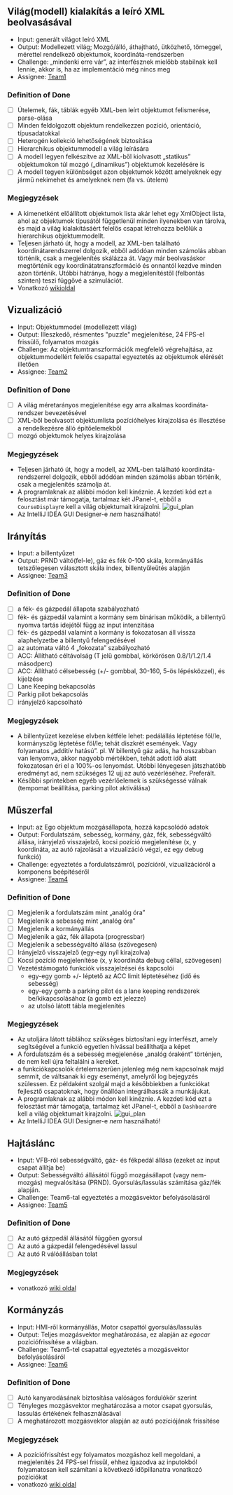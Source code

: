 ## Világ(modell) kialakítás a leíró XML beolvasásával

* Input: generált világot leíró XML
* Output: Modellezett világ; Mozgó/álló, áthajtható, ütközhető, tömeggel, mérettel rendelkező objektumok, koordináta-rendszerben
* Challenge: „mindenki erre vár”, az interfésznek mielőbb stabilnak kell lennie, akkor is, ha az implementáció még nincs meg
* Assignee: [Team1](https://github.com/orgs/SzFMV2018-Osz/teams/team1/members)


### Definition of Done

- [ ] Útelemek, fák, táblák egyéb XML-ben leírt objektumot felismerése, parse-olása
- [ ] Minden feldolgozott objektum rendelkezzen pozíció, orientáció, típusadatokkal
- [ ] Heterogén kollekció lehetőségének biztosítása
- [ ] Hierarchikus objektummodell a világ leírására
- [ ] A modell legyen felkészítve az XML-ből kiolvasott „statikus” objektumokon túl mozgó („dinamikus”) objektumok kezelésére is
- [ ] A modell tegyen különbséget azon objektumok között amelyeknek egy jármű nekimehet és amelyeknek nem (fa vs. útelem)

### Megjegyzések

* A kimenetként előállított objektumok lista akár lehet egy XmlObject lista, ahol az objektumok típusától függetlenül minden ilyenekben van tárolva, és majd a világ kialakításáért felelős csapat létrehozza belőlük a hierarchikus objektummodellt.
* Teljesen járható út, hogy a modell, az XML-ben található koordinátarendszerrel dolgozik, ebből adódóan minden számolás abban történik, csak a megjelenítés skálázza át. Vagy már beolvasáskor megtörténik egy koordinátatranszformáció és onnantól kezdve minden azon történik. Utóbbi hátránya, hogy a megjelenítéstől (felbontás szinten) teszi függővé a szimulációt.
* Vonatkozó [wikioldal](https://github.com/SzFMV2018-Osz/handout/A-virtu%C3%A1lis-vil%C3%A1g)

## Vizualizáció

* Input: Objektummodel (modellezett világ)
* Output: Illeszkedő, résmentes "puzzle" megjelenítése, 24 FPS-el frissülő, folyamatos mozgás
* Challenge: Az objektumtranszformációk megfelelő végrehajtása, az objektummodellért felelős csapattal egyeztetés az objektumok elérését illetően
* Assignee: [Team2](https://github.com/orgs/SzFMV2018-Osz/teams/team2/members)

### Definition of Done

- [ ] A világ méretarányos megjelenítése egy arra alkalmas koordináta-rendszer bevezetésével
- [ ] XML-ből beolvasott objektumlista pozícióhelyes kirajzolása és illesztése a rendelkezésre álló építőelemekből
- [ ] mozgó objektumok helyes kirajzolása

### Megjegyzések

* Teljesen járható út, hogy a modell, az XML-ben található koordináta-rendszerrel dolgozik, ebből adódóan minden számolás abban történik, csak a megjelenítés számolja át.
* A programlaknak az alábbi módon kell kinéznie. A kezdeti kód ezt a felosztást már támogatja, tartalmaz két JPanel-t, ebből a `CourseDisplay`re kell a világ objektumait kirajzolni.
    ![gui_plan](https://raw.githubusercontent.com/SzFMV2018-Osz/handout/master/images/gui_plan.png)
* Az IntelliJ IDEA GUI Designer-e *nem* használható!


## Irányítás

* Input: a billentyűzet
* Output: PRND váltó(fel-le), gáz és fék 0-100 skála, kormányállás tetszőlegesen választott skála index, billentyűleütés alapján
* Assignee: [Team3](https://github.com/orgs/SzFMV2018-Osz/teams/team3/members)

### Definition of Done

- [ ] a fék- és gázpedál állapota szabályozható
- [ ] fék- és gázpedál valamint a kormány sem binárisan működik, a billentyű nyomva tartás idejétől függ az input intenzitása
- [ ] fék- és gázpedál valamint a kormány is fokozatosan áll vissza alaphelyzetbe a billentyű felengedésével
- [ ] az automata váltó 4 „fokozata” szabályozható
- [ ] ACC: Állítható céltávolság (T jelű gombbal, körkörösen 0.8/1/1.2/1.4 másodperc)
- [ ] ACC: Állítható célsebesség (+/- gombbal, 30-160, 5-ös lépésközzel), és kijelzése
- [ ] Lane Keeping bekapcsolás
- [ ] Parkig pilot bekapcsolás
- [ ] irányjelző kapcsolható

### Megjegyzések

* A billentyűzet kezelése elvben kétféle lehet: pedálállás léptetése föl/le, kormányszög léptetése föl/le; tehát diszkrét események. Vagy folyamatos „additív hatású”. pl. W billentyű gáz adás, ha hosszabban van lenyomva, akkor nagyobb mértékben, tehát adott idő alatt fokozatosan éri el a 100%-os lenyomást. Utóbbi lényegesen játszhatóbb eredményt ad, nem szükséges 12 ujj az autó vezérléséhez. Preferált.
* Későbbi sprintekben egyéb vezérlőelemek is szükségessé válnak (tempomat beállítása, parking pilot aktiválása)


## Műszerfal

* Input: az Ego objektum mozgásállapota, hozzá kapcsolódó adatok
* Output: Fordulatszám, sebesség, kormány, gáz, fék, sebességváltó állása, irányjelző visszajelző, kocsi pozíció megjelenítése (x, y koordináta, az autó rajzolását a vizualizáció végzi, ez egy debug funkció)
* Challenge: egyeztetés a fordulatszámról, pozícióról, vizualizációról a komponens beépítéséről
* Assignee: [Team4](https://github.com/orgs/SzFMV2018-Osz/teams/team4/members)

### Definition of Done

- [ ] Megjelenik a fordulatszám mint „analóg óra”
- [ ] Megjelenik a sebesség mint „analóg óra”
- [ ] Megjelenik a kormányállás
- [ ] Megjelenik a gáz, fék állapota (progressbar)
- [ ] Megjelenik a sebességváltó állása (szövegesen)
- [ ] Irányjelző visszajelző (egy-egy nyíl kirajzolva)
- [ ] Kocsi pozíció megjelenítése (x, y koordináta debug céllal, szövegesen)
- [ ] Vezetéstámogató funkciók visszajelzései és kapcsolói
    - egy-egy gomb +/- léptető az ACC limit léptetéséhez (idő és sebesség)
    - egy-egy gomb a parking pilot és a lane keeping rendszerek be/kikapcsolásához (a gomb ezt jelezze)
    - az utolsó látott tábla megjelenítés

### Megjegyzések

* Az utoljára látott táblához szükséges biztosítani egy interfészt, amely segítségével a funkció egyetlen hívással beállíthatja a képet
* A fordulatszám és a sebesség megjelenése „analóg óraként” történjen, de nem kell újra feltalálni a kereket.
* a funkciókapcsolók értelemszerűen jelenleg még nem kapcsolnak majd semmit, de váltsanak ki egy eseményt, amelyről log bejegyzés szülessen. Ez példaként szolgál majd a későbbiekben a funkciókat fejlesztő csapatoknak, hogy önállóan integrálhassák a munkájukat.
* A programlaknak az alábbi módon kell kinéznie. A kezdeti kód ezt a felosztást már támogatja, tartalmaz két JPanel-t, ebből a `Dashboard`re kell a világ objektumait kirajzolni.
    ![gui_plan](https://raw.githubusercontent.com/SzFMV2018-Osz/handout/master/images/gui_plan.png)
* Az IntelliJ IDEA GUI Designer-e *nem* használható!


## Hajtáslánc

* Input: VFB-ról sebességváltó, gáz- és fékpedál állása (ezeket az input csapat állítja be)
* Output: Sebességváltó állásától függő mozgásállapot (vagy nem-mozgás) megvalósítása (PRND). Gyorsulás/lassulás számítása gáz/fék alapján.
* Challenge: Team6-tal egyeztetés a mozgásvektor befolyásolásáról
* Assignee: [Team5](https://github.com/orgs/SzFMV2018-Osz/teams/team5/members)

### Definition of Done

- [ ] Az autó gázpedál állásától függően gyorsul
- [ ] Az autó a gázpedál felengedésével lassul
- [ ] Az autó R válóállásban tolat

### Megjegyzések

* vonatkozó [wiki oldal](https://github.com/SzFMV2018-Osz/handout/Fizika)

## Kormányzás

* Input: HMI-ről kormányállás, Motor csapattól gyorsulás/lassulás
* Output: Teljes mozgásvektor meghatározása, ez alapján az _egocar_ pozíciófrissítése a világban.
* Challenge: Team5-tel csapattal egyeztetés a mozgásvektor befolyásolásáról
* Assignee: [Team6](https://github.com/orgs/SzFMV2018-Osz/teams/team6/members)

### Definition of Done

- [ ] Autó kanyarodásának biztosítása valóságos fordulókör szerint
- [ ] Tényleges mozgásvektor meghatározása a motor csapat gyorsulás, lassulás értékének felhasználásával
- [ ] A meghatározott mozgásvektor alapján az autó pozíciójának frissítése

### Megjegyzések

* A pozíciófrissítést egy folyamatos mozgáshoz kell megoldani, a megjelenítés 24 FPS-sel frissül, ehhez igazodva az inputokból folyamatosan kell számítani a következő időpillanatra vonatkozó pozíciókat
* vonatkozó [wiki oldal](https://github.com/SzFMV2018-Osz/handout/Fizika)
